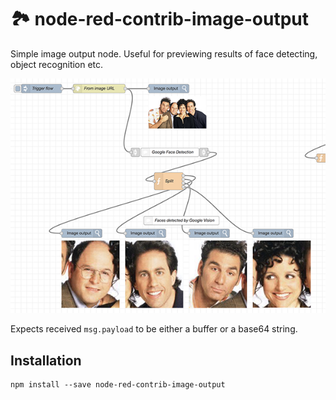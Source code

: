 # 🏞 node-red-contrib-image-output

Simple image output node. Useful for previewing results of face detecting, object recognition etc.

![](./.github/preview.png)

Expects received `msg.payload` to be either a buffer or a base64 string.


## Installation

```
npm install --save node-red-contrib-image-output
```
